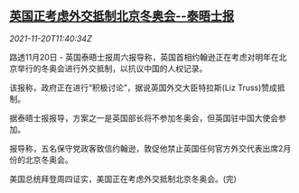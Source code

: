 <!--1637409663000-->
[英国正考虑外交抵制北京冬奥会--泰晤士报](https://cn.reuters.com/article/uk-thames-beijing-winter-olympic-1120-idCNKBS2I508P)
------

<div><i>2021-11-20T11:40:34Z</i></div><p>路透11月20日 - 英国泰晤士报周六报导称，英国首相约翰逊正在考虑对明年在北京举行的冬奥会进行外交抵制，以抗议中国的人权记录。</p><p>该报称，政府正在进行“积极讨论”，据说英国外交大臣特拉斯(Liz Truss)赞成抵制。</p><p>据泰晤士报报导，方案之一是英国部长将不参加冬奥会，但英国驻中国大使会参加。</p><p>报导称，五名保守党政客致信约翰逊，敦促他禁止英国任何官方外交代表出席2月份的北京冬奥会。</p><p>美国总统拜登周四证实，美国正在考虑外交抵制北京冬奥会。(完)</p>
